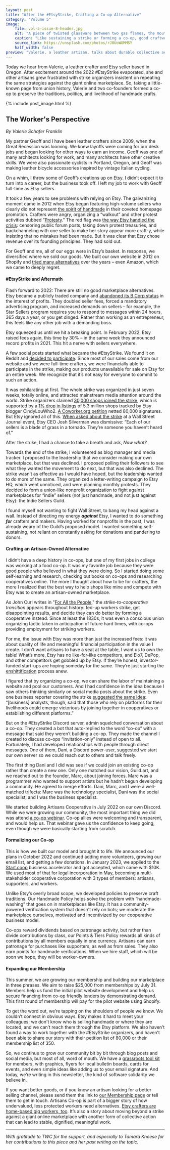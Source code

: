 ```yaml
---
layout: post
title: "After the #EtsyStrike, Crafting a Co-op Alternative"
category: "Volume 5"
image:
    file: vol-5-issue-8-header.jpg
    alt: "A piece of twisted glassware between two gas flames, the mouth on fire, and a hand on the right holding a pair of tweezers touching the top"
    caption: "Like sustaining a strike or forming a co-op, good craftwork takes skill and disipline - and sometimes, a fire under your behind."
    source_link: https://unsplash.com/photos/rJ0UoWGMMSY
    half_width: false
preview: "Valerie, a leather artisan, talks about durable collective action"
---
```


Today we hear from Valerie, a leather crafter and Etsy seller based in Oregon. After excitement around the 2022 #EtsyStrike evaporated, she and other artisans grew frustrated with strike organizers insistent on repeating the same strategies against the giant online marketplace. So, taking a little-known page from union history, Valerie and two co-founders formed a co-op to preserve the traditions, politics, and livelihood of handmade crafts.

<!-- DO NOT remove the excerpt tag -->
<!--excerpt-->
<!-- remaining content goes below here -->

<!-- DO NOT remove the header image -->
{% include post_image.html %}

## The Worker's Perspective

_By Valerie Schafer Franklin_

My partner Geoff and I have been leather crafters since 2009, when the Great Recession was looming. We knew layoffs were coming for our desk jobs and began looking for other ways to earn an income. Geoff was one of many architects looking for work, and many architects have other creative skills. We were also passionate cyclists in Portland, Oregon, and Geoff was making leather bicycle accessories inspired by vintage Italian cycling. 

On a whim, I threw some of Geoff’s creations up on Etsy. I didn’t expect it to turn into a career, but the business took off. I left my job to work with Geoff full-time as Etsy sellers.

It took a few years to see problems with relying on Etsy. The galvanizing moment came in 2012 when Etsy began featuring high-volume sellers who clearly did not represent [the spirit of handmade](https://web.archive.org/web/20120601031044/) in their coveted homepage promotion. Crafters were angry, organizing a “walkout” and other protest activities dubbed “[Protesty](http://betabeat.com/2012/05/etsy-resellers-faux-handmade-matt-stinchcomb-scaling/https://observer.com/2012/06/controversial-etsy-seller-disappears-from-etsy/).” The red flag was [the way Etsy handled the crisis](https://observer.com/2012/06/controversial-etsy-seller-disappears-from-etsy/): censoring public forum posts, taking down protest treasuries, and backchanneling with one seller to make her story appear more craft-y, while insisting that no mistakes had been made. But it was clear that Etsy chose revenue over its founding principles. They had sold out. 

For Geoff and me, all of our eggs were in Etsy’s basket. In response, we diversified where we sold our goods. We built our own website in 2012 on Shopify and [tried many alternatives](https://medium.com/creators-rising/our-experience-trying-etsy-alternatives-29d230e66bda) over the years – even Amazon, which we came to deeply regret. 

#### #EtsyStrike and Aftermath

Flash forward to 2022: There are still no good marketplace alternatives. Etsy became a publicly traded company and [abandoned its B Corp status](https://qz.com/work/1146365/etsy-made-mistakes-from-which-other-b-corps-can-learn) in the interest of profits. They doubled seller fees, forced a mandatory advertising program, and increased demands on sellers – for example, the Star Sellers program requires you to respond to messages within 24 hours, 365 days a year, or you get dinged. Rather than working as an entrepreneur, this feels like any other job with a demanding boss. 

Etsy squeezed us until we hit a breaking point. In February 2022, Etsy raised fees again, this time by 30% – in the same week they announced record profits in 2021. This hit a nerve with sellers everywhere.

A few social posts started what became the #EtsyStrike. We found it on Reddit and [decided to participate](https://blog.walnutstudiolo.com/2022/04/11/why-were-joining-the-etsy-strike/). Since most of our sales come from our website and we were full-time crafters, we were financially able to participate in the strike, making our products unavailable for sale on Etsy for an entire week. We recognize that it’s not easy for everyone to commit to such an action.

It was exhilarating at first. The whole strike was organized in just seven weeks, totally online, and attracted mainstream media attention around the world. Strike organizers claimed [30,000 shops joined the strike](https://medium.com/creators-rising/thirty-thousand-people-in-17-days-85f0eef86aa8), which is supported by a [1% drop in listings](https://cindylouwho-2.tumblr.com/post/682455802572898305/etsy-strike-2022-recap) of 5.3 million shops tracked by Etsy blogger CindyLouWho2. [A Coworker.org petition](https://www.coworker.org/petitions/cancel-the-fee-increase-work-with-sellers-not-against-us) netted 80,000 signatures. But Etsy ignored all of this. [When asked about the strike](https://www.wsj.com/articles/etsy-chief-executive-stands-by-strategy-of-competing-with-amazon-11649802297) at a Wall Street Journal event, Etsy CEO Josh Silverman was dismissive: “Each of our sellers is a blade of grass in a tornado. They’re someone you haven’t heard of.”

After the strike, I had a chance to take a breath and ask, _Now what?_

Towards the end of the strike, I volunteered as blog manager and media tracker. I proposed to the leadership that we consider making our own marketplace, but that was declined. I proposed polling their followers to see what they wanted the movement to do next, but that was also declined. The strike wasn’t as effective as I would have hoped, but the leadership wanted to do more of the same. They organized a letter-writing campaign to Etsy HQ, which went unnoticed, and were planning monthly protests. They decided to form a union-like nonprofit organization to fight against marketplaces for “indie” sellers (not just handmade, and not just against Etsy): the Indie Sellers Guild.

I found myself not wanting to fight Wall Street, to bang my head against a wall. Instead of directing my energy **_against_** Etsy, I wanted to do something **_for_** crafters and makers. Having worked for nonprofits in the past, I was already weary of the Guild’s proposed model. I wanted something self-sustaining, not reliant on constantly asking for donations and pandering to donors.

#### Crafting an Artisan-Owned Alternative 

I didn’t have a deep history in co-ops, but one of my first jobs in college was working at a food co-op. It was my favorite job because they were good people who believed in what they were doing. So I started doing some self-learning and research, checking out books on co-ops and researching cooperatives online. The more I thought about how to be for crafters, the more I realized that the best way to help shops like mine and compete with Etsy was to create an artisan-owned marketplace. 

As John Curl writes in "[For All the People](url)," the _strike-to-cooperative transition_ appears throughout history: fed-up workers strike, get disappointing results, and decide they can do better by forming a cooperative instead. Since at least the 1830s, it was even a conscious union organizing tactic taken in anticipation of future hard times, with co-ops providing employment for striking workers. 

For me, the issue with Etsy was more than just the increased fees: it was about quality of life and meaningful financial participation in the value I create. I don’t want artisans to have a seat at the table, I want us to own the table! What’s more, Etsy has no like-for-like competitors, and Elo7, DePop, and other competitors get gobbled up by Etsy. If they’re honest, investor-funded start-ups are hoping someday for the same. They’re just starting the [enshittification](https://en.wiktionary.org/wiki/enshittification) process anew. 

I figured that by organizing a co-op, we can share the labor of maintaining a website and pool our customers. And I had confidence in the idea because I saw others thinking similarly on social media posts about the strike. Even one business reporter covering the strike [suggested the same idea](http://archive.today/VOfZB): “[business] analysts, though, said that those who rely on platforms for their livelihoods could emerge victorious by joining together in cooperatives or establishing different platforms.” 

But on the #EtsyStrike Discord server, admin squelched conversation about a co-op. They created a bot that auto-replied to the word “co-op” with a message that said they weren’t building a co-op. They made the channel I created to discuss co-ops “invitation-only” instead of open to all. Fortunately, I had developed relationships with people through direct messages. One of them, Dani, a Discord power-user, suggested we start our own server so we could reach out to others and talk freely.

The first thing Dani and I did was see if we could join an existing co-op rather than create a new one. Only one matched our vision, Guild.art, and we reached out to the founder, Marc, about joining forces. Marc was a programmer who wanted to support artists but he hadn’t begun developing a community. He agreed to merge efforts. Dani, Marc, and I were a well-matched trifecta: Marc was the technology specialist, Dani was the social specialist, and I was the business specialist.

We started building Artisans Cooperative in July 2022 on our own Discord. While we were growing our community, the most important thing we did was attend [a co-op webinar](https://www.usworker.coop/calendar/). Co-op allies were welcoming and transparent, and would help us. That webinar gave us the confidence to keep going, even though we were basically starting from scratch. 

#### Formalizing our Co-op

This is how we built our model and brought it to life. We announced our plans in October 2022 and continued adding more volunteers, growing our email list, and getting a few donations. In January 2023, we applied to the [Start.coop](https://start.coop) business accelerator and got accepted, which came with $10K. We used most of that for legal incorporation in May, becoming a multi-stakeholder cooperative corporation with 3 types of members: artisans, supporters, and workers. 

Unlike Etsy’s overly broad scope, we developed policies to preserve craft traditions. Our Handmade Policy helps solve the problem with “handmade-washing” that goes on in marketplaces like Etsy. It has a community-powered verification system that doesn't rely on bots; we moderate the marketplace ourselves, motivated and incentivized by our cooperative business model. 

Co-ops reward dividends based on patronage activity, but rather than divide contributions by class, our Points & Tiers Policy rewards all kinds of contributions by all members equally in one currency. Artisans can earn patronage for purchases like supporters, as well as from sales. They also earn points for handmade verifications. When we hire staff, which will be soon we hope, they will be worker-owners.

#### Expanding our Membership

This summer, we are growing our membership and building our marketplace in three phrases. We aim to raise $25,000 from memberships by July 31. Members help us fund the initial pilot website development and help us secure financing from co-op friendly lenders by demonstrating demand. This first round of membership will pay for the pilot website using Shopify. 

To get the word out, we’re tapping on the shoulders of people we know. We couldn’t connect in obvious ways. Etsy makes it hard to meet your colleagues; we don't know who is selling handmade or where they are located, and we can’t reach them through the Etsy platform. We also haven’t found a way to work together with the #EtsyStrike organizers, and haven’t been able to share our story with their petition list of 80,000 or their membership list of 350. 

So, we continue to grow our community bit by bit through blog posts and social media, but most of all, word of mouth. We have a [grassroots tool kit](https://artisans.coop/blog/spread-the-word-with-our-grassroots-tools-templates/) for members, with graphics, flyers for local bulletin boards, cards for events, and even simple ideas like adding us to your email signature. And today, we’re writing in this newsletter, the kind of software solidarity we believe in.

If you want better goods, or if you know an artisan looking for a better selling channel, please send them the link to [our Membership page](https://artisans.coop/membership) or tell them to get in touch. Artisans Co-op is part of a bigger story of how undervalued, less protected workers need alternatives. [Etsy crafters are home-based gig workers, too](https://reallifemag.com/home-spun/). It’s also a story about moving beyond a strike against a giant online marketplace with another form of collective action that can lead to stable, dignified, meaningful work. 

<hr>

_With gratitude to TWC for the support, and especially to Tamara Kneese for her contributions to this piece and her past writing on the topic._
